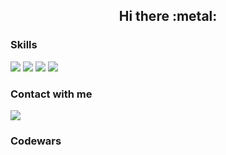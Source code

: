 <h2 align="center">Hi there :metal:</h2>

### Skills
<img src="https://img.shields.io/badge/Dart-0175C2?style=for-the-badge&logo=dart&logoColor=white"/> <img src="https://img.shields.io/badge/Flutter-02569B?style=for-the-badge&logo=flutter&logoColor=white"/> <img src="https://img.shields.io/badge/Kotlin-0095D5?&style=for-the-badge&logo=kotlin&logoColor=white"/> <img src="https://img.shields.io/badge/Java-ED8B00?style=for-the-badge&logo=java&logoColor=white"/>


### Contact with me                            
<a href="https://www.linkedin.com/in/nicat-tagizada/" target="_blank"><img src="https://img.shields.io/badge/linkedin-blue?style=for-the-badge&logo=linkedin"/></a>


### Codewars
<!-- <img src="https://www.codewars.com/users/Nijat%20Tagizada/badges/micro"/> -->
